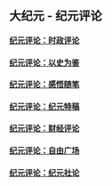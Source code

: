 ## 大纪元 - 纪元评论

#### [纪元评论：时政评论](indexes/nsc1025/README.md?12180330)
#### [纪元评论：以史为鉴](indexes/nsc1028/README.md?12180330)
#### [纪元评论：感悟随笔](indexes/nsc1035/README.md?12180330)
#### [纪元评论：纪元特稿](indexes/nsc424/README.md?12180330)
#### [纪元评论：财经评论](indexes/nsc1026/README.md?12180330)
#### [纪元评论：自由广场](indexes/nsc993/README.md?12180330)
#### [纪元评论：纪元社论](indexes/nsc422/README.md?12180330)
